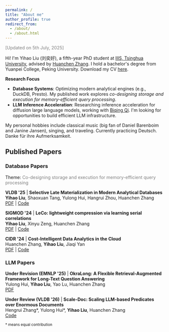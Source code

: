 ```yaml
---
permalink: /
title: "About me"
author_profile: true
redirect_from: 
  - /about/
  - /about.html
---
```

<font color=grey> [Updated on 5th July, 2025]</font>

Hi! I'm Yihao Liu (刘奕好), a fifth-year PhD student at [IIIS, Tsinghua University](https://iiis.tsinghua.edu.cn/en/), advised by [Huanchen Zhang](https://people.iiis.tsinghua.edu.cn/~huanchen/). I hold a bachelor's degree from Yuanpei College, Peking University. Download my CV [here](../assets/Yihao_Liu_CV.pdf).

**Research Focus**  
- **Database Systems**: Optimizing modern analytical engines (e.g., DuckDB, Presto). My published work explores *co-designing storage and execution for memory-efficient query processing*.  
- **LLM Inference Acceleration**: Researching inference acceleration for diffusion large language models, working with [Biqing Qi](https://biqing-qi.github.io/). I'm looking for opportunities to build efficient LLM infrastructure.


My personal hobbies include classical music (big fan of Daniel Barenboim and Janine Jansen), singing, and traveling. 
Currently practicing Deutsch. Danke für ihre Aufmerksamkeit.


## Published Papers

### Database Papers
  Theme: <font color=grey>Co-designing storage and execution for memory-efficient query processing </font>

  **VLDB '25** | **Selective Late Materialization in Modern Analytical Databases**  
  **Yihao Liu**, Shaoxuan Tang, Yulong Hui, Hangrui Zhou, Huanchen Zhang  
  [PDF](link) | [Code](https://github.com/yhliu918/duckdb/tree/latest) 

  **SIGMOD '24** | **LeCo: lightweight compression via learning serial correlations**  
  **Yihao Liu**, Xinyu Zeng, Huanchen Zhang  
  [PDF](https://dl.acm.org/doi/10.1145/3639320) | [Code](https://github.com/yhliu918/Learn-to-Compress) 

  **CIDR '24** | **Cost-Intelligent Data Analytics in the Cloud**  
  Huanchen Zhang, **Yihao Liu**, Jiaqi Yan  
  [PDF](https://www.cidrdb.org/cidr2024/papers/p78-zhang.pdf) | [Code](https://github.com/yhliu918/presto-oss-new) 


### LLM Papers 

  **Under Revision (EMNLP '25)** | **OkraLong: A Flexible Retrieval-Augmented Framework for Long-Text Question Answering**  
  Yulong Hui, **Yihao Liu**, Yao Lu, Huanchen Zhang  
  [PDF](https://arxiv.org/abs/2503.02603) 

  **Under Review (VLDB '26)** | **Scale-Doc: Scaling LLM-based Predicates over Enormous Documents**  
  Hengrui Zhang\*, Yulong Hui\*, **Yihao Liu**, Huanchen Zhang  
  [Code](https://github.com/Seurgul/ScaleDoc) 

<small>* means equal contribution